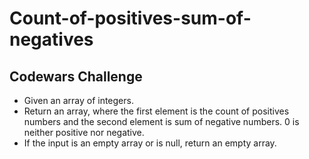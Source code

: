 # Count-of-positives-sum-of-negatives

## Codewars Challenge

- Given an array of integers.
- Return an array, where the first element is the count of positives numbers and the second element is sum of negative numbers. 0 is neither positive nor negative.
- If the input is an empty array or is null, return an empty array.

